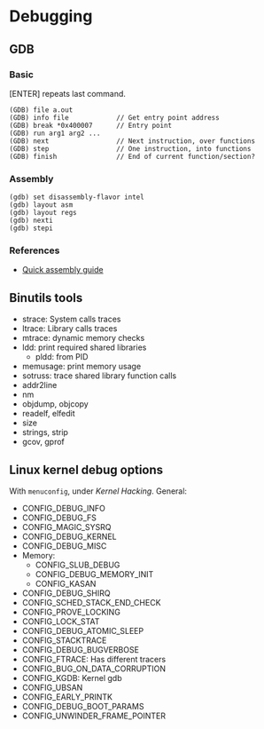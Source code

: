 # Debugging

## GDB

### Basic
[ENTER] repeats last command.
```
(GDB) file a.out
(GDB) info file            // Get entry point address
(GDB) break *0x400007      // Entry point
(GDB) run arg1 arg2 ...
(GDB) next                 // Next instruction, over functions
(GDB) step                 // One instruction, into functions
(GDB) finish               // End of current function/section?
```
### Assembly
```
(gdb) set disassembly-flavor intel
(gdb) layout asm
(gdb) layout regs
(gdb) nexti
(gdb) stepi
```

### References
* [Quick assembly guide](https://reverseengineering.stackexchange.com/questions/1935/how-to-handle-stripped-binaries-with-gdb-no-source-no-symbols-and-gdb-only-sho)

## Binutils tools
* strace: System calls traces
* ltrace: Library calls traces
* mtrace: dynamic memory checks
* ldd: print required shared libraries
    * pldd: from PID
* memusage: print memory usage
* sotruss: trace shared library function calls
* addr2line
* nm
* objdump, objcopy
* readelf, elfedit
* size
* strings, strip
* gcov, gprof





## Linux kernel debug options
With `menuconfig`, under *Kernel Hacking*.
General:
* CONFIG\_DEBUG\_INFO
* CONFIG\_DEBUG\_FS
* CONFIG\_MAGIC\_SYSRQ
* CONFIG\_DEBUG\_KERNEL
* CONFIG\_DEBUG\_MISC
* Memory:
    * CONFIG\_SLUB\_DEBUG
    * CONFIG\_DEBUG\_MEMORY\_INIT
    * CONFIG\_KASAN
* CONFIG\_DEBUG\_SHIRQ
* CONFIG\_SCHED\_STACK\_END\_CHECK
* CONFIG\_PROVE\_LOCKING
* CONFIG\_LOCK\_STAT
* CONFIG\_DEBUG\_ATOMIC\_SLEEP
* CONFIG\_STACKTRACE
* CONFIG\_DEBUG\_BUGVERBOSE
* CONFIG\_FTRACE: Has different tracers
* CONFIG\_BUG\_ON\_DATA\_CORRUPTION
* CONFIG\_KGDB: Kernel gdb
* CONFIG\_UBSAN
* CONFIG\_EARLY\_PRINTK
* CONFIG\_DEBUG\_BOOT\_PARAMS
* CONFIG\_UNWINDER\_FRAME\_POINTER
